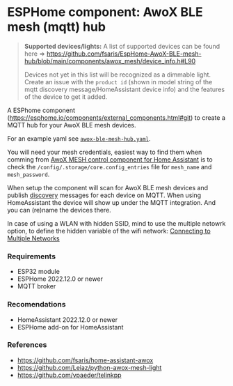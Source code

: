 # ESPHome component: AwoX BLE mesh (mqtt) hub

>
> **Supported devices/lights:**
> A list of supported devices can be found here => https://github.com/fsaris/EspHome-AwoX-BLE-mesh-hub/blob/main/components/awox_mesh/device_info.h#L90
>
> Devices not yet in this list will be recognized as a dimmable light. Create an issue with the `product id` (shown in model string of the mqtt discovery message/HomeAssistant device info) and the features of the device to get it added.
>

A ESPhome component (https://esphome.io/components/external_components.html#git) to create a MQTT hub for your AwoX BLE mesh devices.

For an example yaml see [`awox-ble-mesh-hub.yaml`](awox-ble-mesh-hub.yaml).

You will need your mesh credentials, easiest way to find them when comming from [AwoX MESH control component for Home Assistant](https://github.com/fsaris/home-assistant-awox) is to check the `/config/.storage/core.config_entries` file for `mesh_name` and `mesh_password`.

When setup the component will scan for AwoX BLE mesh devices and publish [discovery](https://www.home-assistant.io/integrations/mqtt/#mqtt-discovery) messages for each device on MQTT. When using HomeAssistant the device will show up under the MQTT integration. And you can (re)name the devices there.

In case of using a WLAN with hidden SSID, mind to use the multiple netowrk option, to define the hidden variable of the wifi network: [Connecting to Multiple Networks](https://esphome.io/components/wifi.html#connecting-to-multiple-networks)

### Requirements
- ESP32 module
- ESPHome 2022.12.0 or newer
- MQTT broker

### Recomendations
- HomeAssistant 2022.12.0 or newer
- ESPHome add-on for HomeAssistant


### References
- https://github.com/fsaris/home-assistant-awox
- https://github.com/Leiaz/python-awox-mesh-light
- https://github.com/vpaeder/telinkpp
